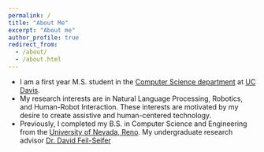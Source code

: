 ```yaml
---
permalink: /
title: "About Me"
excerpt: "About me"
author_profile: true
redirect_from: 
  - /about/
  - /about.html
---
```


* I am a first year M.S. student in the [Computer Science department](https://cs.ucdavis.edu/) at [UC Davis](https://www.ucdavis.edu/).
* My research interests are in Natural Language Processing, Robotics, and Human-Robot Interaction. These interests are motivated by my desire to create assistive and human-centered technology. 
* Previously, I completed my B.S. in Computer Science and Engineering from the [University of Nevada, Reno](https://www.unr.edu/). My undergraduate research advisor [Dr. David Feil-Seifer](https://www.cse.unr.edu/~dave/)